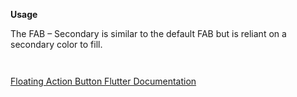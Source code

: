 **Usage**  

The FAB – Secondary is similar to the default FAB but is reliant on a secondary color to fill.

` `

[Floating Action Button Flutter Documentation](https://api.flutter.dev/flutter/material/FloatingActionButton-class.html)

` `